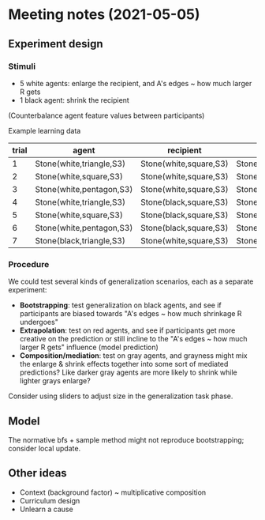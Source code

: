 # Meeting notes (2021-05-05)

## Experiment design

### Stimuli

- 5 white agents: enlarge the recipient, and A's edges ~ how much larger R gets
- 1 black agent: shrink the recipient

(Counterbalance agent feature values between participants)

Example learning data

| trial | agent                    | recipient              | result                 |
|-------|--------------------------|------------------------|------------------------|
| 1     | Stone(white,triangle,S3) | Stone(white,square,S3) | Stone(white,square,S4) |
| 2     | Stone(white,square,S3)   | Stone(white,square,S3) | Stone(white,square,S5) |
| 3     | Stone(white,pentagon,S3) | Stone(white,square,S3) | Stone(white,square,S6) |
| 4     | Stone(white,triangle,S3) | Stone(black,square,S3) | Stone(black,square,S4) |
| 5     | Stone(white,square,S3)   | Stone(black,square,S3) | Stone(black,square,S5) |
| 6     | Stone(white,pentagon,S3) | Stone(black,square,S3) | Stone(black,square,S6) |
| 7     | Stone(black,triangle,S3) | Stone(white,square,S3) | Stone(white,square,S2) |

### Procedure

We could test several kinds of generalization scenarios, each as a separate experiment:

- **Bootstrapping**: test generalization on black agents, and see if participants are biased towards "A's edges ~ how much shrinkage R undergoes"
- **Extrapolation**: test on red agents, and see if participants get more creative on the prediction or still incline to the "A's edges ~ how much larger R gets" influence (model prediction)
- **Composition/mediation**: test on gray agents, and grayness might mix the enlarge & shrink effects together into some sort of mediated predictions? Like darker gray agents are more likely to shrink while lighter grays enlarge? 

Consider using sliders to adjust size in the generalization task phase.

## Model

The normative bfs + sample method might not reproduce bootstrapping; consider local update.

## Other ideas

- Context (background factor) ~ multiplicative composition
- Curriculum design
- Unlearn a cause
